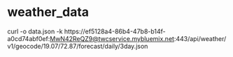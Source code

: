 # weather_data
curl -o data.json -k https://ef5128a4-86b4-47b8-b14f-a0cd74abf0ef:MwN42ReQZ9@twcservice.mybluemix.net:443/api/weather/v1/geocode/19.07/72.87/forecast/daily/3day.json
